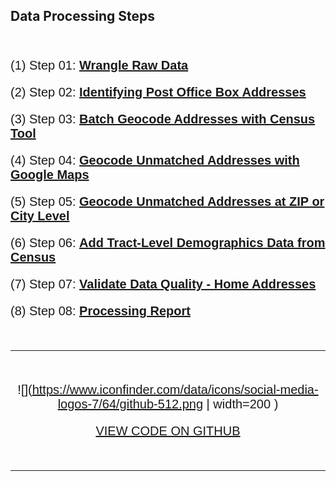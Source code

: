 <head>
<link href="//maxcdn.bootstrapcdn.com/font-awesome/4.2.0/css/font-awesome.min.css" rel="stylesheet">
</head>

## Data Processing Steps 

<br>

(1) Step 01: [**Wrangle Raw Data**](Step-01-ProcessRawData.html)

(2) Step 02: [**Identifying Post Office Box Addresses**](Step-02-POBsandGaps.html)

(3) Step 03: [**Batch Geocode Addresses with Census Tool**](Step-03-CensusGeo.html)

(4) Step 04: [**Geocode Unmatched Addresses with Google Maps**](Step-04-GoogleGeo.html)

(5) Step 05: [**Geocode Unmatched Addresses at ZIP or City Level**](Step-05-ZipsandCityGeo.html)

(6) Step 06: [**Add Tract-Level Demographics Data from Census**](Step-06-AddCensusData.html)

(7) Step 07: [**Validate Data Quality - Home Addresses**](Step-07-Disambiguation.html)

(8) Step 08: [**Processing Report**](Step-08-ProcessReport.html)

<br>
<hr>
<br>

<center>
  
![](https://www.iconfinder.com/data/icons/social-media-logos-7/64/github-512.png | width=200 )

<a href="https://github.com/Nonprofit-Open-Data-Collective/open-1023-ez-dataset">VIEW CODE ON GITHUB</a>

</center>

<br>
<hr>
<br>


<style>
p { 
  font-size: 20px;
  font-family: sans-serif, "Helvetica Neue", "Lucida Grande", Arial; 
  }
</style>
